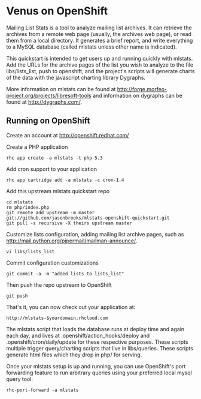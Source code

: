 Venus on OpenShift
=========================

Mailing List Stats is a tool to analyze mailing list archives. It can retrieve the archives from a remote web page (usually, the archives web page), or read them from a local directory. It generates a brief report, and write everything to a MySQL database (called mlstats unless other name is indicated).

This quickstart is intended to get users up and running quickly with mlstats. Add the URLs for the archive pages of the list you wish to analyze to the file libs/lists_list, push to openshift, and the project's scripts will generate charts of the data with the javascript charting library Dygraphs.

More information on mlstats can be found at http://forge.morfeo-project.org/projects/libresoft-tools and information on dygraphs can be found at http://dygraphs.com/.

Running on OpenShift
--------------------

Create an account at http://openshift.redhat.com/

Create a PHP application

	rhc app create -a mlstats -t php-5.3

Add cron support to your application
    
	rhc app cartridge add -a mlstats -c cron-1.4
    
Add this upstream mlstats quickstart repo

	cd mlstats
	rm php/index.php
	git remote add upstream -m master git://github.com/jasonbrooks/mlstats-openshift-quickstart.git
	git pull -s recursive -X theirs upstream master

Customize lists configuration, adding mailing list archive pages, such as http://mail.python.org/pipermail/mailman-announce/.

	vi libs/lists_list

Commit configuration customizations

	git commit -a -m "added lists to lists_list"

Then push the repo upstream to OpenShift

	git push        

That's it, you can now check out your application at:

	http://mlstats-$yourdomain.rhcloud.com

The mlstats script that loads the database runs at deploy time and again each day, and lives at .openshift/action_hooks/deploy and .openshift/cron/daily/update for these respective purposes. These scripts multiple trigger query/charting scripts that live in libs/queries. These scripts generate html files which they drop in php/ for serving.

Once your mlstats setup is up and running, you can use OpenShift's port forwarding feature to run arbitrary queries using your preferred local mysql query tool:

    rhc-port-forward -a mlstats
